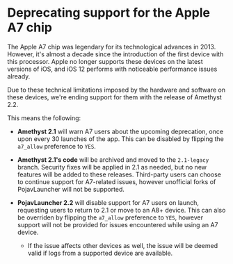 # Deprecating support for the Apple A7 chip

The Apple A7 chip was legendary for its technological advances in 2013. However, it's almost a decade since the introduction of the first device with this processor. Apple no longer supports these devices on the latest versions of iOS, and iOS 12 performs with noticeable performance issues already.

Due to these technical limitations imposed by the hardware and software on these devices, we're ending support for them with the release of Amethyst 2.2.

This means the following:
* **Amethyst 2.1** will warn A7 users about the upcoming deprecation, once upon every 30 launches of the app. This can be disabled by flipping the `a7_allow` preference to `YES`.

* **Amethyst 2.1's code** will be archived and moved to the `2.1-legacy` branch. Security fixes will be applied in 2.1 as needed, but no new features will be added to these releases. Third-party users can choose to continue support for A7-related issues, however unofficial forks of PojavLauncher will not be supported.

* **PojavLauncher 2.2** will disable support for A7 users on launch, requesting users to return to 2.1 or move to an A8+ device. This can also be overriden by flipping the `a7_allow` preference to `YES`, however support will not be provided for issues encountered while using an A7 device.
    * If the issue affects other devices as well, the issue will be deemed valid if logs from a supported device are available.
